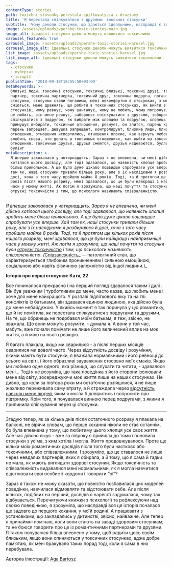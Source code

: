 ```yaml
---
contentType: stories
path: toxichni-stosunky-perestala-spilkuvatysia-z-druziamy
title: 'Я перестала спілкуватися з друзями: токсичні стосунки'
subtitle: 'Чому деколи стосунки, що здаються ідеальними, насправді є токсичними'
image: /assets/uploads/vpershe-toxic-stories-main.jpg
image_alt: ідеальні стосунки деколи можуть виявитися токсичними
carousel_featured: true
carousel_image: /assets/uploads/vpershe-toxic-stories-karusel.jpg
carousel_image_alt: ідеальні стосунки деколи можуть виявитися токсичними
list_image: /assets/uploads/vpershe-toxic-stories-karusel.jpg
list_image_alt: ідеальні стосунки деколи можуть виявитися токсичними
tags:
  - стосунки
  - пубертат
  - історії
publishTime: '2018-09-18T18:55:50+03:00'
metaKeywords: >-
  близькі люди, токсичні стосунки, токсичні близькі, токсичні друзі, токсичний
  партнер, токсична партнерка, токсичний друг, токсична подруга, погані
  стосунки, стосунки стали поганими, мені некомфортно в стосунках, з мене
  сміються, мене дражнять, що робити в токсичних стосунках, як вийти з токсичних
  стосунків, чому ревнує, чому шантажує, чому не любить, чому погрожує, він мене
  не любить, він мене ревнує, забороняє спілкуватися з друзями, зобороняє
  спілкуватися з подругою, як вибрати між хлопцем та подругою, хлопець чи друзі,
  примушує вибирати, токсичные отношения, ревнует, он злится, парень кричит,
  парень запрещает, девушка запрещает, контролирует, близкие люди, близкие
  отношения, отношения испортились, отношения плохие, как вернуть любовь, как
  влюбить снова, что делать в токсичных отношениях, как выйти из токсичных
  отношения, токсичные друзья, друзья смеются, друзья издеваются, буллинг,
  булінг
metaDescription: >-
  Я вперше закохалася у чотирнадцять. Зараз я не впевнена, чи мені дійсно
  хотілося цього досвіду, але тоді здавалося, що наявність хлопця зробить мене
  більш прикольною. А ще було дуже цікаво пошвидше спробувати усе вперше. Хай
  там як, наші стосунки тривали більше року, але з їх наслідками я розбираюся й
  досі, хоча з того часу пройшло майже 8 років. Тоді, та й протягом ще кількох
  років після нашого розриву, мені здавалося, що це були найкращі і найприємніші
  часи у моєму житті. Аж потім я зрозуміла, що наші почуття та стосунки були
  отруєні токсичністю і тим, що психологи називають співзалежністю.
---
```

_Я вперше закохалася у чотирнадцять. Зараз я не впевнена, чи мені дійсно хотілося цього досвіду, але тоді здавалося, що наявність хлопця зробить мене більш прикольною. А ще було дуже цікаво пошвидше спробувати усе вперше. Хай там як, наші стосунки тривали більше року, але з їх наслідками я розбираюся й досі, хоча з того часу пройшло майже 8 років. Тоді, та й протягом ще кількох років після нашого розриву, мені здавалося, що це були найкращі і найприємніші часи у моєму житті. Аж потім я зрозуміла, що наші почуття та стосунки були _[отруєні токсичністю](https://vpershe.com/articles/vse-skladno-toksychni-stosunky)_ і тим, що психологи називають співзалежністю. (_[Співзалежність](http://pryahi.indeep.ru/psychology/shorohova_01.html)_ — патологічний стан, що характеризується глибоким проникненням і сильною емоційною, соціальною або навіть фізичною залежністю від іншої людини.)_

**Історія про перші стосунки: Катя, 22**

Все починалося прекрасно і на перший погляд здавалося таким і далі . Він був уважним і турботливим до мене, часто казав, що любить мене і хоче для мене найкращого. У розпалі підліткового віку та на тлі конфліктів із батьками, він здавався єдиною людиною, яка дійсно була до мене небайдужою. У якийсь момент я так поринула у цю романтику, що й не помітила, як перестала спілкуватися з подругами та друзями. На те, що обранець не подобався моїм батькам, я теж, звісно, не зважала. Що вони можуть розуміти, - думала я. А вони у той час, мабуть, вже почали помічати не лише його величезний вплив на моє життя, а й мою на нього реакцію.

Я багато плакала, якщо ми сварилися - а після перших місяців сварилися ми доволі часто. Через відсутність досвіду і розуміння, якими мають бути стосунки, я вважала нормальними і його ревнощі до усього на світі, і його образливі зауваження стосовно моїх смаків. Якщо ми любимо одне одного, яка різниця, що слухати та читати, - здавалося мені... Тоді я не розуміла, що така поведінка з його сторони ізолювали мене від світу, зосереджуючи моє життя лише на наших стосунках. Не дивно, що коли за півтора роки ми остаточно розійшлися, я не лише жахливо переживала саму втрату, а й страждала через [відсутність навколо мене людей](https://vpershe.com/articles/mene-nikhto-ne-rozumiye-i-meni-samotnio), яким я могла б довіритись і попросити про підтримку. Крім того, я почувалася винною перед подругами, з якими я припинила спілкування через ці стосунки. 

- - -

Згадую тепер, як за кілька днів після остаточного розриву я плакала на балконі, не вірячи словам, що перше кохання ніколи не стає останнім, бо була впевнена у тому, що любитиму цього хлопця усе своє життя. Але час дійсно лікує - вже за півроку я прийшла до тями і поновила стосунки з усіма, з ким хотіла і могла. Життя продовжувалося. Проте ще кілька моїх романтичних досвідів після того були частково або токсичними, або співзалежними. І зрозуміло, що це ставалося не лише через невдалих партнерів, яких я обирала, а й тому, що я сама й гадки не мала, як мають виглядати здорові стосунки. Якщо токсичність та співзалежність видавалися мені нормальними, як я могла навчитися відстоювати свої особисті кордони і говорити “ні”?

Зараз я також не можу сказати, що повністю позбавилася цих моделей поведінки, навчилася відмовляти та відстоювати себе. Але після кількох, подібних на перший, досвідів я нарешті задумалася, чому так відбувається. Перечитуючи книжки з психології та рефлексуючи над своєю поведінкою, я зрозуміла, що насправді вся ця історія почалася ще задовго до першого кохання, у моїй родині. А працювати з установками, що закладались у дитинстві, звісно, найважче. Але тепер я принаймні помічаю, коли вони стають на заваді здоровим стосункам, та не боюся говорити про це із романтичними партнерами та друзями. Я також почуваюся більш впевнено у тому, щоб радити щось своїм близьким, якщо вони опиняються у токсичних стосунках, адже добре пам’ятаю, як мені бракувало таких порад тоді, коли я сама в них перебувала.

Авторка ілюстрації: [Aga Bartosz](https://www.instagram.com/agabartosz/)

